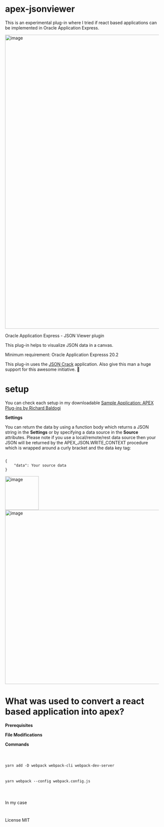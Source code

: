 # apex-jsonviewer
This is an experimental plug-in where I tried if react based applications can be implemented in Oracle Application Express.

<img width="959" alt="image" src="https://user-images.githubusercontent.com/100072414/211216526-1b735f5c-dfdd-466a-9bdc-3881a4124430.png">

Oracle Application Express - JSON Viewer plugin

This plug-in helps to visualize JSON data in a canvas.

Minimum requirement: Oracle Application Expresss 20.2

This plug-in uses the <a href="https://jsoncrack.com/" rel="nofollow">JSON Crack</a> application. Also give this man a huge support for this awesome initiative. :muscle:

# setup

You can check each setup in my downloadable <a href="https://github.com/baldogiRichard/plug-in-site" rel="nofollow">Sample Application: APEX Plug-ins by Richard Baldogi</a>

<b>Settings</b>

You can return the data by using a function body which returns a JSON string in the <b>Settings</b> or by specifying a data source in the <b>Source</b> attributes. Please note if you use a local/remote/rest data source then your JSON will be returned by the APEX_JSON.WRITE_CONTEXT procedure which is wrapped around a curly bracket and the data key tag: 

<pre><code>
{ 
    "data": Your source data
}
</code></pre>

<img width="110" alt="image" src="https://user-images.githubusercontent.com/100072414/211217923-6904661d-3acb-4e15-8df2-6abb4cffae45.png">

<img width="568" alt="image" src="https://user-images.githubusercontent.com/100072414/211217897-8b98b49d-dd16-4cdd-8eb4-7ccfde2ce775.png">

# What was used to convert a react based application into apex?

<b>Prerequisites</b>

<b>File Modifications</b>

<b>Commands</b>

<code><pre>

yarn add -D webpack webpack-cli webpack-dev-server

yarn webpack --config webpack.config.js

</code></pre>

In my case

#

License MIT
